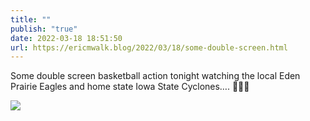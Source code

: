 ```yaml
---
title: ""
publish: "true"
date: 2022-03-18 18:51:50
url: https://ericmwalk.blog/2022/03/18/some-double-screen.html
---
```

Some double screen basketball action tonight watching the local Eden Prairie Eagles and home state Iowa State Cyclones…. 🏀⛹️‍♂️


![](https://ericmwalk.blog/uploads/2022/51aa4b0cba.jpg)